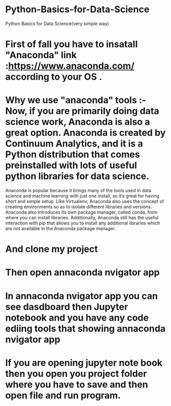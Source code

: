 # Python-Basics-for-Data-Science
Python Basics for Data Science(very simple way)

# First of fall you have to insatall "Anaconda" link :https://www.anaconda.com/ according to your OS .

# Why we use "anaconda" tools :- Now, if you are primarily doing data science work, Anaconda is also a great option. Anaconda is created by Continuum Analytics, and it is a Python distribution that comes preinstalled with lots of useful python libraries for data science.
Anaconda is popular because it brings many of the tools used in data science and machine learning with just one install, so it’s great for having short and simple setup.
Like Virtualenv, Anaconda also uses the concept of creating environments so as to isolate different libraries and versions. Anaconda also introduces its own package manager, called conda, from where you can install libraries.
Additionally, Anaconda still has the useful interaction with pip that allows you to install any additional libraries which are not available in the Anaconda package manager.

# And clone my project

# Then open annaconda nvigator app 

# In annaconda nvigator app you can see dasdboard then Jupyter notebook and you have any code ediing tools that showing annaconda nvigator app

# If you are opening jupyter note book then you open you project folder where you have to save and then open file and run program.
